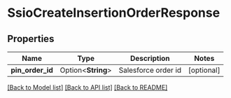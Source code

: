 # SsioCreateInsertionOrderResponse

## Properties

Name | Type | Description | Notes
------------ | ------------- | ------------- | -------------
**pin_order_id** | Option<**String**> | Salesforce order id | [optional]

[[Back to Model list]](../README.md#documentation-for-models) [[Back to API list]](../README.md#documentation-for-api-endpoints) [[Back to README]](../README.md)


